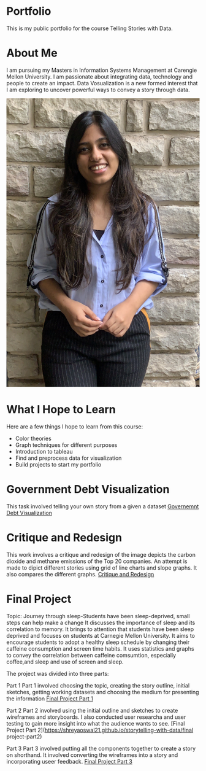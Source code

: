 # Portfolio
This is my public portfolio for the course Telling Stories with Data. 

# About Me
I am pursuing my Masters in Information Systems Management at Carengie Mellon University. I am passionate about integrating data, technology and people to create an impact. Data Vosualization is a new formed interest that I am exploring to uncover powerful ways to convey a story through data.

![image](picture.jpg)

# What I Hope to Learn 
Here are a few things I hope to learn from this course:
- Color theories
- Graph techniques for different purposes
- Introduction to tableau
- Find and preprocess data for visualization
- Build projects to start my portfolio

# Government Debt Visualization
This task involved telling your own story from a given a dataset
[Governemnt Debt Visualization](government-debt-viz.md)

# Critique and Redesign
This work involves a critique and redesign of the image depicts the carbon dioxide and methane emissions of the Top 20 companies. An attempt is made to dipict different stories using grid of line charts and slope graphs. It also compares the different graphs.
[Critique and Redesign](critiqueandredesign.md)

# Final Project
Topic: Journey through sleep-Students have been sleep-deprived, small steps can help make a change
It discusses the importance of sleep and its correlation to memory. It brings to attention that students have been sleep deprived and focuses on students at Carnegie Mellon University. It aims to encourage students to adopt a healthy sleep schedule by changing their caffeine consumption and screen time habits. It uses statistics and graphs to convey the correlation between caffeine comsumtion, especially coffee,and sleep and use of screen and sleep.

The project was divided into three parts:

Part 1
Part 1 involved choosing the topic, creating the story outline, initial sketches, getting working datasets and choosing the medium for presenting the information
[Final Project Part 1](https://shreyaoswal21.github.io/storytelling-with-data/finalprojectpart1)

Part 2
Part 2 involved using the initial outline and sketches to create wireframes and storyboards. I also conducted user researcha and user testing to gain more insight into what the audience wants to see.
[Final Project Part 2](https://shreyaoswal21.github.io/storytelling-with-data/final project-part2)

Part 3
Part 3 involved putting all the components together to create a story on shorthand. It involved converting the wireframes into a story and incorporating useer feedback.
[Final Project Part 3](https://shreyaoswal21.github.io/storytelling-with-data/final-project-part3)
